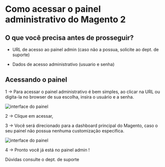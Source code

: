 # Como acessar o painel administrativo do Magento 2

## O que você precisa antes de prosseguir?

* URL de acesso ao painel admin (caso não a possua, solicite ao dept. de suporte)

* Dados de acesso administrativo (usuario e senha)

## Acessando o painel

1 -> Para acessar o painel administrativo é bem simples, ao clicar na URL ou digita-la no browser de sua escolha, insira o usuário e a senha.

![interface do painel](https://github.com/Buzz-Dev-Web/Tutoriais/tree/master/Magento_2/1%20-%20Como%20acessar%20o%20painel%20admin/blob/main/images/painel_admin.png)

2 -> Clique em acessar,

3 -> Você será direcionado para a dashboard principal do Magento, caso o seu painel não possua nenhuma customização especifica.

![interface do painel](https://github.com/Buzz-Dev-Web/Tutoriais/tree/master/Magento_2/1%20-%20Como%20acessar%20o%20painel%20admin/blob/main/images/dashboard_magento2.png)

4 -> Pronto você já está no painel admin !

Dúvidas consulte o dept. de suporte

